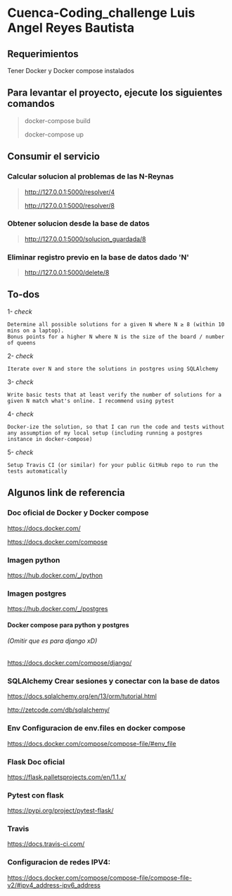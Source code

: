 # Cuenca-Coding_challenge Luis Angel Reyes Bautista

## Requerimientos
Tener Docker y Docker compose instalados

## Para levantar el proyecto, ejecute los siguientes comandos
> docker-compose build 
>
> docker-compose up
 

## Consumir el servicio 

### Calcular solucion al problemas de las N-Reynas
> http://127.0.0.1:5000/resolver/4
>
> http://127.0.0.1:5000/resolver/8

### Obtener solucion desde la base de datos
> http://127.0.0.1:5000/solucion_guardada/8

### Eliminar registro previo en la base de datos dado 'N'
> http://127.0.0.1:5000/delete/8


## To-dos 
1- *check*

    Determine all possible solutions for a given N where N ≥ 8 (within 10 mins on a laptop). 
    Bonus points for a higher N where N is the size of the board / number of queens
2- *check*

    Iterate over N and store the solutions in postgres using SQLAlchemy
    
3- *check*
    
    Write basic tests that at least verify the number of solutions for a given N match what's online. I recommend using pytest
    
4- *check*

    Docker-ize the solution, so that I can run the code and tests without any assumption of my local setup (including running a postgres instance in docker-compose)
    
5- *check*

    Setup Travis CI (or similar) for your public GitHub repo to run the tests automatically

## Algunos link de referencia

### Doc oficial de Docker y Docker compose
https://docs.docker.com/

https://docs.docker.com/compose

### Imagen python
https://hub.docker.com/_/python

### Imagen postgres
https://hub.docker.com/_/postgres

#### Docker compose para python y postgres
###### (Omitir que es para django xD)
https://docs.docker.com/compose/django/

### SQLAlchemy Crear sesiones y conectar con la base de datos
https://docs.sqlalchemy.org/en/13/orm/tutorial.html

http://zetcode.com/db/sqlalchemy/

### Env Configuracion de env.files en docker compose
https://docs.docker.com/compose/compose-file/#env_file

### Flask Doc oficial
https://flask.palletsprojects.com/en/1.1.x/ 

### Pytest con flask
https://pypi.org/project/pytest-flask/

### Travis
https://docs.travis-ci.com/

### Configuracion de redes IPV4:
https://docs.docker.com/compose/compose-file/compose-file-v2/#ipv4_address-ipv6_address
